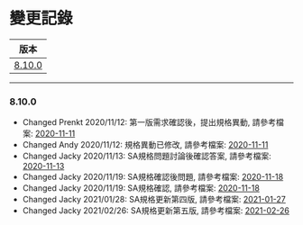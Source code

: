 變更記錄
===
| 版本 |
| :---: |
| [8.10.0](#v8_10_0) |

***
### <a id='v8_10_0'></a>8.10.0


* Changed Prenkt 2020/11/12: 第一版需求確認後，提出規格異動, 請參考檔案: [2020-11-11][2020-11-11]
* Changed Andy 2020/11/12: 規格異動已修改, 請參考檔案: [2020-11-11][2020-11-11]
* Changed Jacky 2020/11/13: SA規格問題討論後確認答案, 請參考檔案: [2020-11-13][2020-11-13]
* Changed Jacky 2020/11/19: SA規格確認後問題, 請參考檔案: [2020-11-18][2020-11-18]
* Changed Jacky 2020/11/19: SA規格確認, 請參考檔案: [2020-11-18][2020-11-18]
* Changed Jacky 2021/01/28: SA規格更新第四版, 請參考檔案: [2021-01-27][2021-01-27]
* Changed Jacky 2021/02/26: SA規格更新第五版, 請參考檔案: [2021-02-26][2021-02-26]



<!-- 超連結 -->
[2020-11-11]: 2020-11-11.md "欄位說明/主旨內文"
[2020-11-13]: 2020-11-13.md "SA規格問題討論後確認答案"
[2020-11-18]: 2020-11-18.md "SA規格問題第二版"
[2021-01-27]: 2021-01-27.md "SA規格問題第四版"
[2021-02-26]: 2021-02-26.md "SA規格問題第五版"
